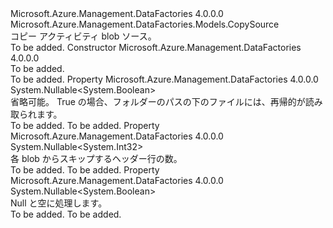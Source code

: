 <Type Name="BlobSource" FullName="Microsoft.Azure.Management.DataFactories.Models.BlobSource">
  <TypeSignature Language="C#" Value="public class BlobSource : Microsoft.Azure.Management.DataFactories.Models.CopySource" />
  <TypeSignature Language="ILAsm" Value=".class public auto ansi beforefieldinit BlobSource extends Microsoft.Azure.Management.DataFactories.Models.CopySource" />
  <TypeSignature Language="DocId" Value="T:Microsoft.Azure.Management.DataFactories.Models.BlobSource" />
  <TypeSignature Language="VB.NET" Value="Public Class BlobSource&#xA;Inherits CopySource" />
  <TypeSignature Language="F#" Value="type BlobSource = class&#xA;    inherit CopySource" />
  <AssemblyInfo>
    <AssemblyName>Microsoft.Azure.Management.DataFactories</AssemblyName>
    <AssemblyVersion>4.0.0.0</AssemblyVersion>
  </AssemblyInfo>
  <Base>
    <BaseTypeName>Microsoft.Azure.Management.DataFactories.Models.CopySource</BaseTypeName>
  </Base>
  <Interfaces />
  <Docs>
    <summary>
            コピー アクティビティ blob ソース。 
            </summary>
    <remarks>To be added.</remarks>
  </Docs>
  <Members>
    <Member MemberName=".ctor">
      <MemberSignature Language="C#" Value="public BlobSource ();" />
      <MemberSignature Language="ILAsm" Value=".method public hidebysig specialname rtspecialname instance void .ctor() cil managed" />
      <MemberSignature Language="DocId" Value="M:Microsoft.Azure.Management.DataFactories.Models.BlobSource.#ctor" />
      <MemberSignature Language="VB.NET" Value="Public Sub New ()" />
      <MemberType>Constructor</MemberType>
      <AssemblyInfo>
        <AssemblyName>Microsoft.Azure.Management.DataFactories</AssemblyName>
        <AssemblyVersion>4.0.0.0</AssemblyVersion>
      </AssemblyInfo>
      <Parameters />
      <Docs>
        <summary>To be added.</summary>
        <remarks>To be added.</remarks>
      </Docs>
    </Member>
    <Member MemberName="Recursive">
      <MemberSignature Language="C#" Value="public Nullable&lt;bool&gt; Recursive { get; set; }" />
      <MemberSignature Language="ILAsm" Value=".property instance valuetype System.Nullable`1&lt;bool&gt; Recursive" />
      <MemberSignature Language="DocId" Value="P:Microsoft.Azure.Management.DataFactories.Models.BlobSource.Recursive" />
      <MemberSignature Language="VB.NET" Value="Public Property Recursive As Nullable(Of Boolean)" />
      <MemberSignature Language="F#" Value="member this.Recursive : Nullable&lt;bool&gt; with get, set" Usage="Microsoft.Azure.Management.DataFactories.Models.BlobSource.Recursive" />
      <MemberType>Property</MemberType>
      <AssemblyInfo>
        <AssemblyName>Microsoft.Azure.Management.DataFactories</AssemblyName>
        <AssemblyVersion>4.0.0.0</AssemblyVersion>
      </AssemblyInfo>
      <ReturnValue>
        <ReturnType>System.Nullable&lt;System.Boolean&gt;</ReturnType>
      </ReturnValue>
      <Docs>
        <summary>        
            省略可能。 True の場合、フォルダーのパスの下のファイルには、再帰的が読み取られます。        
            </summary>
        <value>To be added.</value>
        <remarks>To be added.</remarks>
      </Docs>
    </Member>
    <Member MemberName="SkipHeaderLineCount">
      <MemberSignature Language="C#" Value="public Nullable&lt;int&gt; SkipHeaderLineCount { get; set; }" />
      <MemberSignature Language="ILAsm" Value=".property instance valuetype System.Nullable`1&lt;int32&gt; SkipHeaderLineCount" />
      <MemberSignature Language="DocId" Value="P:Microsoft.Azure.Management.DataFactories.Models.BlobSource.SkipHeaderLineCount" />
      <MemberSignature Language="VB.NET" Value="Public Property SkipHeaderLineCount As Nullable(Of Integer)" />
      <MemberSignature Language="F#" Value="member this.SkipHeaderLineCount : Nullable&lt;int&gt; with get, set" Usage="Microsoft.Azure.Management.DataFactories.Models.BlobSource.SkipHeaderLineCount" />
      <MemberType>Property</MemberType>
      <AssemblyInfo>
        <AssemblyName>Microsoft.Azure.Management.DataFactories</AssemblyName>
        <AssemblyVersion>4.0.0.0</AssemblyVersion>
      </AssemblyInfo>
      <ReturnValue>
        <ReturnType>System.Nullable&lt;System.Int32&gt;</ReturnType>
      </ReturnValue>
      <Docs>
        <summary>
            各 blob からスキップするヘッダー行の数。
            </summary>
        <value>To be added.</value>
        <remarks>To be added.</remarks>
      </Docs>
    </Member>
    <Member MemberName="TreatEmptyAsNull">
      <MemberSignature Language="C#" Value="public Nullable&lt;bool&gt; TreatEmptyAsNull { get; set; }" />
      <MemberSignature Language="ILAsm" Value=".property instance valuetype System.Nullable`1&lt;bool&gt; TreatEmptyAsNull" />
      <MemberSignature Language="DocId" Value="P:Microsoft.Azure.Management.DataFactories.Models.BlobSource.TreatEmptyAsNull" />
      <MemberSignature Language="VB.NET" Value="Public Property TreatEmptyAsNull As Nullable(Of Boolean)" />
      <MemberSignature Language="F#" Value="member this.TreatEmptyAsNull : Nullable&lt;bool&gt; with get, set" Usage="Microsoft.Azure.Management.DataFactories.Models.BlobSource.TreatEmptyAsNull" />
      <MemberType>Property</MemberType>
      <AssemblyInfo>
        <AssemblyName>Microsoft.Azure.Management.DataFactories</AssemblyName>
        <AssemblyVersion>4.0.0.0</AssemblyVersion>
      </AssemblyInfo>
      <ReturnValue>
        <ReturnType>System.Nullable&lt;System.Boolean&gt;</ReturnType>
      </ReturnValue>
      <Docs>
        <summary>
            Null と空に処理します。
            </summary>
        <value>To be added.</value>
        <remarks>To be added.</remarks>
      </Docs>
    </Member>
  </Members>
</Type>